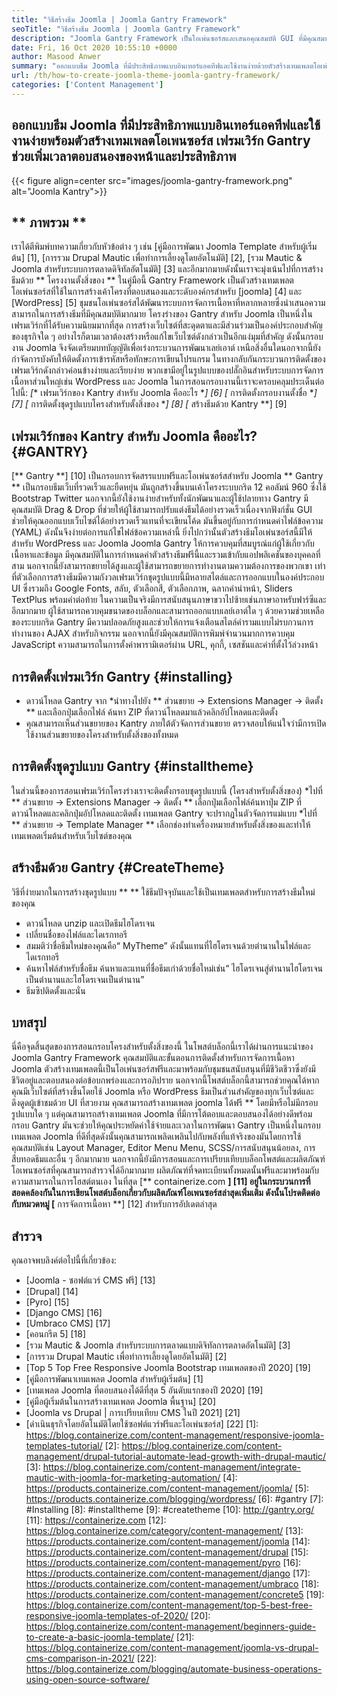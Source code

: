 ```yaml
---
title: "วิธีสร้างธีม Joomla | Joomla Gantry Framework" 
seoTitle: "วิธีสร้างธีม Joomla | Joomla Gantry Framework" 
description: "Joomla Gantry Framework เป็นโอเพ่นซอร์สและเสนอคุณสมบัติ GUI ที่มีคุณสมบัติการลากและดร็อปทำให้ผู้ใช้สามารถสร้างเทมเพลต Joomla CMS แบบไดนามิกและตอบสนองได้อย่างรวดเร็ว" 
date: Fri, 16 Oct 2020 10:55:10 +0000
author: Masood Anwer
summary: "ออกแบบธีม Joomla ที่มีประสิทธิภาพแบบอินเทอร์แอคทีฟและใช้งานง่ายด้วยตัวสร้างเทมเพลตโอเพ่นซอร์ส เฟรมเวิร์ก Gantry ช่วยเพิ่มเวลาตอบสนองของหน้าและประสิทธิภาพ" 
url: /th/how-to-create-joomla-theme-joomla-gantry-framework/
categories: ['Content Management']
---
```


## ออกแบบธีม Joomla ที่มีประสิทธิภาพแบบอินเทอร์แอคทีฟและใช้งานง่ายพร้อมตัวสร้างเทมเพลตโอเพนซอร์ส เฟรมเวิร์ก Gantry ช่วยเพิ่มเวลาตอบสนองของหน้าและประสิทธิภาพ

{{< figure align=center src="images/joomla-gantry-framework.png" alt="Joomla Kantry">}}


## ** ภาพรวม **
เราได้ตีพิมพ์บทความเกี่ยวกับหัวข้อต่าง ๆ เช่น [คู่มือการพัฒนา Joomla Template สำหรับผู้เริ่มต้น] [1], [การรวม Drupal Mautic เพื่อทำการเลี้ยงดูโดยอัตโนมัติ] [2], [รวม Mautic & Joomla สำหรับระบบการตลาดดิจิทัลอัตโนมัติ] [3] และอีกมากมายดังนั้นเราจะมุ่งเน้นไปที่การสร้างธีมด้วย ** โครงงานตั้งสิ่งของ ** ในคู่มือนี้ Gantry Framework เป็นตัวสร้างเทมเพลตโอเพ่นซอร์สที่ใช้ในการสร้างเค้าโครงที่ตอบสนองและระดับองค์กรสำหรับ [joomla] [4] และ [WordPress] [5] ชุมชนโอเพ่นซอร์สได้พัฒนาระบบการจัดการเนื้อหาที่หลากหลายซึ่งนำเสนอความสามารถในการสร้างธีมที่มีคุณสมบัติมากมาย โครงร่างของ Gantry สำหรับ Joomla เป็นหนึ่งในเฟรมเวิร์กที่ได้รับความนิยมมากที่สุด การสร้างเว็บไซต์ที่สะดุดตาและมีส่วนร่วมเป็นองค์ประกอบสำคัญของธุรกิจใด ๆ อย่างไรก็ตามเวลาต้องสร้างหรือแก้ไขเว็บไซต์ดังกล่าวเป็นอีกแง่มุมที่สำคัญ
ดังนั้นกรอบงาน Joomla จึงจัดเตรียมบทบัญญัติเพื่อเร่งกระบวนการพัฒนาเลย์เอาต์ เหนือสิ่งอื่นใดนอกจากนี้ยังกำจัดการบังคับให้ติดตั้งการเข้ารหัสหรือทักษะการเขียนโปรแกรม ในทางกลับกันกระบวนการติดตั้งของเฟรมเวิร์กดังกล่าวค่อนข้างง่ายและเรียบง่าย พวกเขามีอยู่ในรูปแบบของปลั๊กอินสำหรับระบบการจัดการเนื้อหาส่วนใหญ่เช่น WordPress และ Joomla ในการสอนกรอบงานนี้เราจะครอบคลุมประเด็นต่อไปนี้:
  *[** เฟรมเวิร์กของ Kantry สำหรับ Joomla คืออะไร **] [6]
  *[** การติดตั้งกรอบงานตั้งชื่อ **] [7]
  *[** การติดตั้งชุดรูปแบบโครงสำหรับตั้งสิ่งของ **] [8]
  *[** สร้างธีมด้วย Kantry **] [9]

## เฟรมเวิร์กของ Kantry สำหรับ Joomla คืออะไร? {#GANTRY}
[** Gantry **] [10] เป็นกรอบการจัดสรรแบบฟรีและโอเพ่นซอร์สสำหรับ Joomla ** Gantry ** เป็นกรอบธีมเว็บที่รวดเร็วและยืดหยุ่น มันถูกสร้างขึ้นบนเค้าโครงระบบกริด 12 คอลัมน์ 960 ซึ่งใช้ Bootstrap Twitter นอกจากนี้ยังใช้งานง่ายสำหรับทั้งนักพัฒนาและผู้ใช้ปลายทาง Gantry มีคุณสมบัติ Drag & Drop ที่ช่วยให้ผู้ใช้สามารถปรับแต่งธีมได้อย่างรวดเร็วเนื่องจากฟังก์ชั่น GUI ช่วยให้คุณออกแบบเว็บไซต์ได้อย่างรวดเร็วแทนที่จะเขียนโค้ด มันขึ้นอยู่กับการกำหนดค่าไฟล์ข้อความ (YAML) ดังนั้นจึงง่ายต่อการแก้ไขไฟล์ข้อความเหล่านี้ ยิ่งไปกว่านั้นตัวสร้างธีมโอเพ่นซอร์สนี้มีให้สำหรับ WordPress และ Joomla Joomla Gantry ให้การควบคุมที่สมบูรณ์แก่ผู้ใช้เกี่ยวกับเนื้อหาและข้อมูล มีคุณสมบัติในการกำหนดค่าตัวสร้างธีมฟรีนี้และรวมเข้ากับแอปพลิเคชันของบุคคลที่สาม นอกจากนี้ยังสามารถขยายได้สูงและผู้ใช้สามารถขยายการทำงานตามความต้องการของพวกเขา
เท่าที่ตัวเลือกการสร้างธีมมีความกังวลเฟรมเวิร์กชุดรูปแบบนี้มีหลายสไตล์และการออกแบบในองค์ประกอบ UI ซึ่งรวมถึง Google Fonts, สลับ, ตัวเลือกสี, ตัวเลือกภาพ, ฉลากคำนำหน้า, Sliders TextPlus พร้อมคำต่อท้าย ในความเป็นจริงมีการสนับสนุนภาษาขวาไปซ้ายเช่นภาษาอาหรับฟาร์ซีและอีกมากมาย ผู้ใช้สามารถควบคุมขนาดของบล็อกและสามารถออกแบบเลย์เอาต์ใด ๆ ด้วยความช่วยเหลือของระบบกริด Gantry มีความปลอดภัยสูงและช่วยให้การแจ้งเตือนสไตล์คำรามแบบไม่รบกวนการทำงานของ AJAX สำหรับกิจกรรม นอกจากนี้ยังมีคุณสมบัติการพิมพ์จำนวนมากการควบคุม JavaScript ความสามารถในการตั้งค่าพารามิเตอร์ผ่าน URL, คุกกี้, เซสชันและค่าที่ตั้งไว้ล่วงหน้า

## การติดตั้งเฟรมเวิร์ก Gantry {#installing}
  * ดาวน์โหลด Gantry จาก
  *นำทางไปยัง ** ส่วนขยาย -> Extensions Manager -> ติดตั้ง ** และเลือกปุ่มเลือกไฟล์ ค้นหา ZIP ที่ดาวน์โหลดมาแล้วคลิกอัปโหลดและติดตั้ง
  * คุณสามารถเห็นส่วนขยายของ Kantry ภายใต้ตัวจัดการส่วนขยาย ตรวจสอบให้แน่ใจว่ามีการเปิดใช้งานส่วนขยายของโครงสำหรับตั้งสิ่งของทั้งหมด

## การติดตั้งชุดรูปแบบ Gantry {#installtheme}
ในส่วนนี้ของการสอนเฟรมเวิร์กโครงร่างเราจะติดตั้งกรอบชุดรูปแบบนี้ (โครงสำหรับตั้งสิ่งของ)
  *ไปที่ ** ส่วนขยาย -> Extensions Manager -> ติดตั้ง ** เลือกปุ่มเลือกไฟล์ค้นหาปุ่ม ZIP ที่ดาวน์โหลดและคลิกปุ่มอัปโหลดและติดตั้ง เทมเพลต Gantry จะปรากฏในตัวจัดการแม่แบบ
  *ไปที่ ** ส่วนขยาย -> Template Manager ** เลือกช่องทำเครื่องหมายสำหรับตั้งสิ่งของและทำให้เทมเพลตเริ่มต้นสำหรับเว็บไซต์ของคุณ

## สร้างธีมด้วย Gantry {#CreateTheme}
วิธีที่ง่ายมากในการสร้างชุดรูปแบบ ** ** ใช้ธีมปัจจุบันและใช้เป็นเทมเพลตสำหรับการสร้างธีมใหม่ของคุณ
  * ดาวน์โหลด unzip และเปิดธีมไฮโดรเจน
  * เปลี่ยนชื่อของไฟล์และไดเรกทอรี
  * สมมติว่าชื่อธีมใหม่ของคุณคือ“ MyTheme” ดังนั้นแทนที่ไฮโดรเจนด้วยตำนานในไฟล์และไดเรกทอรี
  * ค้นหาไฟล์สำหรับชื่อธีม ค้นหาและแทนที่ชื่อธีมเก่าด้วยชื่อใหม่เช่น“ ไฮโดรเจนสู่ตำนานไฮโดรเจนเป็นตำนานและไฮโดรเจนเป็นตำนาน”
  * ธีมซิปติดตั้งและนั่น

## บทสรุป
นี่คือจุดสิ้นสุดของการสอนกรอบโครงสำหรับตั้งสิ่งของนี้ ในโพสต์บล็อกนี้เราได้ผ่านการแนะนำของ Joomla Gantry Framework คุณสมบัติและขั้นตอนการติดตั้งสำหรับการจัดการเนื้อหา Joomla ตัวสร้างเทมเพลตนี้เป็นโอเพ่นซอร์สฟรีและมาพร้อมกับชุมชนสนับสนุนที่มีชีวิตชีวาซึ่งยังมีชีวิตอยู่และตอบสนองต่อข้อบกพร่องและการอภิปราย นอกจากนี้โพสต์บล็อกนี้สามารถช่วยคุณได้หากคุณมีเว็บไซต์ที่สร้างขึ้นโดยใช้ Joomla หรือ WordPress ธีมเป็นส่วนสำคัญของทุกเว็บไซต์และดึงดูดผู้เข้าชมด้วย UI ที่สวยงาม คุณสามารถสร้างเทมเพลต joomla ได้ฟรี ** โดยมีหรือไม่มีกรอบรูปแบบใด ๆ แต่คุณสามารถสร้างเทมเพลต Joomla ที่มีการโต้ตอบและตอบสนองได้อย่างดีพร้อมกรอบ Gantry มันจะช่วยให้คุณประหยัดค่าใช้จ่ายและเวลาในการพัฒนา
Gantry เป็นหนึ่งในกรอบเทมเพลต Joomla ที่ดีที่สุดดังนั้นคุณสามารถเพลิดเพลินไปกับพลังที่แท้จริงของมันโดยการใช้คุณสมบัติเช่น Layout Manager, Editor Menu Menu, SCSS/การสนับสนุนน้อยลง, การสืบทอดธีมและอื่น ๆ อีกมากมาย นอกจากนี้ยังมีการสอนและการเปรียบเทียบบล็อกโพสต์และผลิตภัณฑ์โอเพนซอร์สที่คุณสามารถสำรวจได้อีกมากมาย ผลิตภัณฑ์ที่จดทะเบียนทั้งหมดนั้นฟรีและมาพร้อมกับความสามารถในการโฮสต์ตนเอง ในที่สุด [** containerize.com **] [11] อยู่ในกระบวนการที่สอดคล้องกันในการเขียนโพสต์บล็อกเกี่ยวกับผลิตภัณฑ์โอเพนซอร์สล่าสุดเพิ่มเติม ดังนั้นโปรดติดต่อกับหมวดหมู่ [** การจัดการเนื้อหา **] [12] สำหรับการอัปเดตล่าสุด

## สำรวจ
คุณอาจพบลิงค์ต่อไปนี้ที่เกี่ยวข้อง:
  * [Joomla - ซอฟต์แวร์ CMS ฟรี] [13]
  * [Drupal] [14]
  * [Pyro] [15]
  * [Django CMS] [16]
  * [Umbraco CMS] [17]
  * [คอนกรีต 5] [18]
  * [รวม Mautic & Joomla สำหรับระบบการตลาดแบบดิจิทัลการตลาดอัตโนมัติ] [3]
  * [การรวม Drupal Mautic เพื่อทำการเลี้ยงดูโดยอัตโนมัติ] [2]
  * [Top 5 Top Free Responsive Joomla Bootstrap เทมเพลตของปี 2020] [19]
  * [คู่มือการพัฒนาเทมเพลต Joomla สำหรับผู้เริ่มต้น] [1]
  * [เทมเพลต Joomla ที่ตอบสนองได้ดีที่สุด 5 อันดับแรกของปี 2020] [19]
  * [คู่มือผู้เริ่มต้นในการสร้างเทมเพลต Joomla พื้นฐาน] [20]
  * [Joomla vs Drupal | การเปรียบเทียบ CMS ในปี 2021] [21]
  * [ดำเนินธุรกิจโดยอัตโนมัติโดยใช้ซอฟต์แวร์ฟรีและโอเพ่นซอร์ส] [22]
[1]: https://blog.containerize.com/content-management/responsive-joomla-templates-tutorial/
[2]: https://blog.containerize.com/content-management/drupal-tutorial-automate-lead-growth-with-drupal-mautic/
[3]: https://blog.containerize.com/content-management/integrate-mautic-with-joomla-for-marketing-automation/
[4]: https://products.containerize.com/content-management/joomla/
[5]: https://products.containerize.com/blogging/wordpress/
[6]: #gantry
[7]: #Installing
[8]: #installtheme
[9]: #createtheme
[10]: http://gantry.org/
[11]: https://containerize.com
[12]: https://blog.containerize.com/category/content-management/
[13]: https://products.containerize.com/content-management/joomla
[14]: https://products.containerize.com/content-management/drupal
[15]: https://products.containerize.com/content-management/pyro
[16]: https://products.containerize.com/content-management/django
[17]: https://products.containerize.com/content-management/umbraco
[18]: https://products.containerize.com/content-management/concrete5
[19]: https://blog.containerize.com/content-management/top-5-best-free-responsive-joomla-templates-of-2020/
[20]: https://blog.containerize.com/content-management/beginners-guide-to-create-a-basic-joomla-template/
[21]: https://blog.containerize.com/content-management/joomla-vs-drupal-cms-comparison-in-2021/
[22]: https://blog.containerize.com/blogging/automate-business-operations-using-open-source-software/

